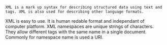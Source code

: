 	XML is a mark up syntax for describing structured data using text and tags. XML is also used for describing other language formats.
XML is easy to use. It is human redable format and independant of computer platform.
	XML namespaces are unique strings of characters. They allow different tags with the same name in a single document.
	Commonly for namespace name is used a URI.